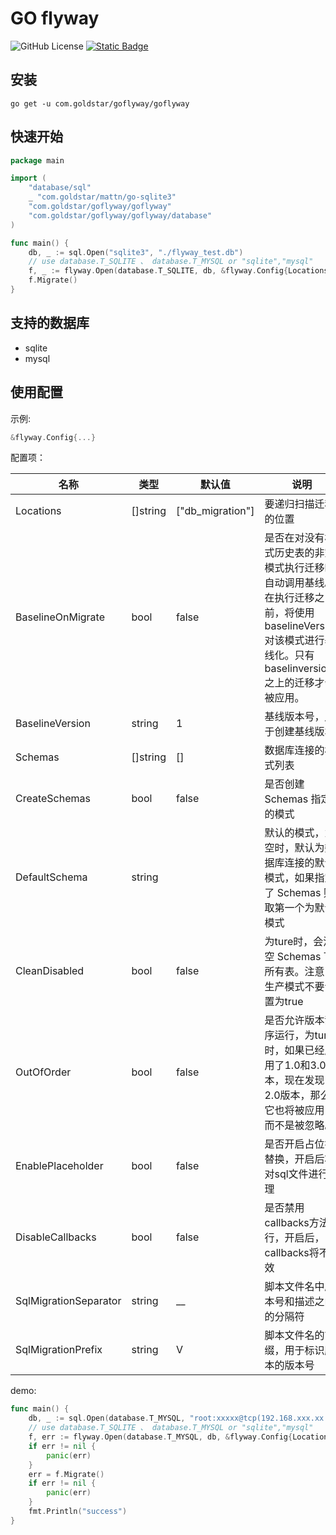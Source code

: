 # GO flyway

![GitHub License](https://img.shields.io/github/license/goflyway/goflyway)
[![Static Badge](https://img.shields.io/badge/go.dev-reference-blue?style=flat)](https://pkg.go.dev/com.goldstar/goflyway/goflyway)

## 安装

```shell
go get -u com.goldstar/goflyway/goflyway
```

## 快速开始

```go
package main

import (
	"database/sql"
	_ "com.goldstar/mattn/go-sqlite3"
	"com.goldstar/goflyway/goflyway"
	"com.goldstar/goflyway/goflyway/database"
)

func main() {
	db, _ := sql.Open("sqlite3", "./flyway_test.db")
	// use database.T_SQLITE 、 database.T_MYSQL or "sqlite","mysql"
	f, _ := flyway.Open(database.T_SQLITE, db, &flyway.Config{Locations: []string{"db_migration"}})
	f.Migrate()
}
```

## 支持的数据库

- sqlite
- mysql

## 使用配置

示例:

```go
&flyway.Config{...}

```

配置项：

 名称                    | 类型       | 默认值              | 说明                                                                                          
-----------------------|----------|------------------|---------------------------------------------------------------------------------------------
 Locations             | []string | ["db_migration"] | 要递归扫描迁移的位置                                                                                  
 BaselineOnMigrate     | bool     | false            | 是否在对没有模式历史表的非空模式执行迁移时自动调用基线。在执行迁移之前，将使用baselineVersion对该模式进行基线化。只有baselinversion之上的迁移才会被应用。 
 BaselineVersion       | string   | 1                | 基线版本号，用于创建基线版本                                                                              
 Schemas               | []string | []               | 数据库连接的模式列表                                                                                  
 CreateSchemas         | bool     | false            | 是否创建 Schemas 指定的模式                                                                          
 DefaultSchema         | string   |                  | 默认的模式，为空时，默认为数据库连接的默认模式，如果指定了 Schemas 则取第一个为默认模式                                            
 CleanDisabled         | bool     | false            | 为ture时，会清空 Schemas 下所有表。注意：生产模式不要设置为true                                                    
 OutOfOrder            | bool     | false            | 是否允许版本乱序运行，为ture时，如果已经应用了1.0和3.0版本，现在发现了2.0版本，那么它也将被应用，而不是被忽略。                              
 EnablePlaceholder     | bool     | false            | 是否开启占位符替换，开启后将对sql文件进行处理                                                                    
 DisableCallbacks      | bool     | false            | 是否禁用callbacks方法执行，开启后，callbacks将不生效                                                         
 SqlMigrationSeparator | string   | __               | 脚本文件名中版本号和描述之间的分隔符                                                                          
 SqlMigrationPrefix    | string   | V                | 脚本文件名的前缀，用于标识脚本的版本号                                                                         



demo:
```go
func main() {
	db, _ := sql.Open(database.T_MYSQL, "root:xxxxx@tcp(192.168.xxx.xx:3306)/goflyway?charset=utf8")
	// use database.T_SQLITE 、 database.T_MYSQL or "sqlite","mysql"
	f, err := flyway.Open(database.T_MYSQL, db, &flyway.Config{Locations: []string{"db_migration"}, OutOfOrder: true, BaselineVersion: "1", BaselineOnMigrate: true, SqlMigrationPrefix: "V", SqlMigrationSeparator: "__"})
	if err != nil {
		panic(err)
	}
	err = f.Migrate()
	if err != nil {
		panic(err)
	}	
	fmt.Println("success")
}
```
